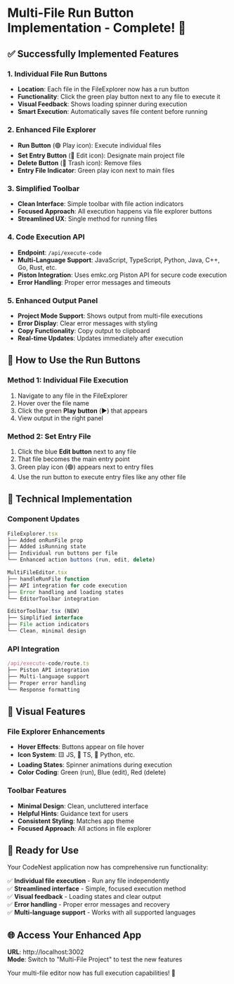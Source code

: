 # Multi-File Run Button Implementation - Complete! 🎉

## ✅ **Successfully Implemented Features**

### **1. Individual File Run Buttons**
- **Location**: Each file in the FileExplorer now has a run button
- **Functionality**: Click the green play button next to any file to execute it
- **Visual Feedback**: Shows loading spinner during execution
- **Smart Execution**: Automatically saves file content before running

### **2. Enhanced File Explorer**
- **Run Button** (🟢 Play icon): Execute individual files
- **Set Entry Button** (🔵 Edit icon): Designate main project file
- **Delete Button** (🔴 Trash icon): Remove files
- **Entry File Indicator**: Green play icon next to main files

### **3. Simplified Toolbar**
- **Clean Interface**: Simple toolbar with file action indicators
- **Focused Approach**: All execution happens via file explorer buttons
- **Streamlined UX**: Single method for running files

### **4. Code Execution API**
- **Endpoint**: `/api/execute-code`
- **Multi-Language Support**: JavaScript, TypeScript, Python, Java, C++, Go, Rust, etc.
- **Piston Integration**: Uses emkc.org Piston API for secure code execution
- **Error Handling**: Proper error messages and timeouts

### **5. Enhanced Output Panel**
- **Project Mode Support**: Shows output from multi-file executions
- **Error Display**: Clear error messages with styling
- **Copy Functionality**: Copy output to clipboard
- **Real-time Updates**: Updates immediately after execution

## 🎯 **How to Use the Run Buttons**

### **Method 1: Individual File Execution**
1. Navigate to any file in the FileExplorer
2. Hover over the file name
3. Click the green **Play button** (▶️) that appears
4. View output in the right panel

### **Method 2: Set Entry File**
1. Click the blue **Edit button** next to any file
2. That file becomes the main entry point
3. Green play icon (🟢) appears next to entry files
4. Use the run button to execute entry files like any other file

## 🚀 **Technical Implementation**

### **Component Updates**
```typescript
FileExplorer.tsx
├── Added onRunFile prop
├── Added isRunning state
├── Individual run buttons per file
└── Enhanced action buttons (run, edit, delete)

MultiFileEditor.tsx
├── handleRunFile function
├── API integration for code execution
├── Error handling and loading states
└── EditorToolbar integration

EditorToolbar.tsx (NEW)
├── Simplified interface
├── File action indicators
└── Clean, minimal design
```

### **API Integration**
```typescript
/api/execute-code/route.ts
├── Piston API integration
├── Multi-language support
├── Proper error handling
└── Response formatting
```

## 🎨 **Visual Features**

### **File Explorer Enhancements**
- **Hover Effects**: Buttons appear on file hover
- **Icon System**: 🟨 JS, 🔷 TS, 🐍 Python, etc.
- **Loading States**: Spinner animations during execution
- **Color Coding**: Green (run), Blue (edit), Red (delete)

### **Toolbar Features**
- **Minimal Design**: Clean, uncluttered interface
- **Helpful Hints**: Guidance text for users
- **Consistent Styling**: Matches app theme
- **Focused Approach**: All actions in file explorer

## 🔧 **Ready for Use**

Your CodeNest application now has comprehensive run functionality:

✅ **Individual file execution** - Run any file independently  
✅ **Streamlined interface** - Simple, focused execution method  
✅ **Visual feedback** - Loading states and clear output  
✅ **Error handling** - Proper error messages and recovery  
✅ **Multi-language support** - Works with all supported languages  

## 🌐 **Access Your Enhanced App**
**URL**: http://localhost:3002  
**Mode**: Switch to "Multi-File Project" to test the new features

Your multi-file editor now has full execution capabilities! 🚀
